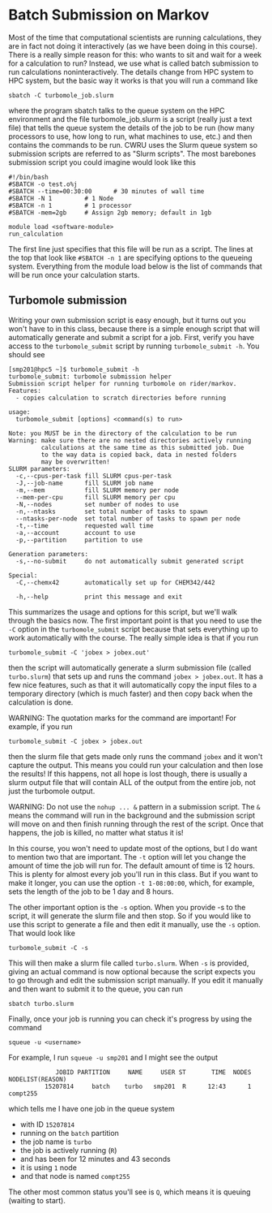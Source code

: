 # Batch Submission on Markov

Most of the time that computational scientists are running calculations,
they are in fact not doing it interactively (as we have been doing in
this course). There is a really simple reason for this: who wants to sit
and wait for a week for a calculation to run? Instead, we use what is
called batch submission to run calculations noninteractively. The
details change from HPC system to HPC system, but the basic way it works
is that you will run a command like

    sbatch -C turbomole_job.slurm

where the program sbatch talks to the queue system on the HPC
environment and the file turbomole_job.slurm is a script (really just a
text file) that tells the queue system the details of the job to be run
(how many processors to use, how long to run, what machines to use,
etc.) and then contains the commands to be run. CWRU uses the Slurm
queue system so submission scripts are referred to as \"Slurm scripts\".
The most barebones submission script you could imagine would look like
this

    #!/bin/bash
    #SBATCH -o test.o%j
    #SBATCH --time=00:30:00      # 30 minutes of wall time
    #SBATCH -N 1         # 1 Node
    #SBATCH -n 1         # 1 processor
    #SBATCH -mem=2gb     # Assign 2gb memory; default in 1gb

    module load <software-module>
    run_calculation

The first line just specifies that this file will be run as a script.
The lines at the top that look like `#SBATCH -n 1` are specifying
options to the queueing system. Everything from the module load below is
the list of commands that will be run once your calculation starts.

## Turbomole submission

Writing your own submission script is easy enough, but it turns out you
won\'t have to in this class, because there is a simple enough script
that will automatically generate and submit a script for a job. First,
verify you have access to the `turbomole_submit` script by running
`turbomole_submit -h`. You should see

    [smp201@hpc5 ~]$ turbomole_submit -h
    turbomole_submit: turbomole submission helper
    Submission script helper for running turbomole on rider/markov.
    Features:
      - copies calculation to scratch directories before running

    usage:
      turbomole_submit [options] <command(s) to run>

    Note: you MUST be in the directory of the calculation to be run
    Warning: make sure there are no nested directories actively running
             calculations at the same time as this submitted job. Due
             to the way data is copied back, data in nested folders
             may be overwritten!
    SLURM parameters:
      -c,--cpus-per-task fill SLURM cpus-per-task
      -J,--job-name      fill SLURM job name
      -m,--mem           fill SLURM memory per node
      --mem-per-cpu      fill SLURM memory per cpu
      -N,--nodes         set number of nodes to use
      -n,--ntasks        set total number of tasks to spawn
      --ntasks-per-node  set total number of tasks to spawn per node
      -t,--time          requested wall time
      -a,--account       account to use
      -p,--partition     partition to use

    Generation parameters:
      -s,--no-submit     do not automatically submit generated script

    Special:
      -C,--chemx42       automatically set up for CHEM342/442

      -h,--help          print this message and exit

This summarizes the usage and options for this script, but we'll walk
through the basics now. The first important point is that you need to
use the `-C` option in the `turbomole_submit` script because that
sets everything up to work automatically with the course.
The really simple idea is that if you run

    turbomole_submit -C 'jobex > jobex.out'

then the script will automatically generate a slurm submission file
(called `turbo.slurm`) that sets up and runs the command
`jobex > jobex.out`. It has a few nice features, such as that it will
automatically copy the input files to a temporary directory (which is
much faster) and then copy back when the calculation is done.

WARNING: The quotation marks for the command are important! For example,
if you run

    turbomole_submit -C jobex > jobex.out

then the slurm file that gets made only runs the command `jobex` and it
won\'t capture the output. This means you could run your calculation and
then lose the results! If this happens, not all hope is lost though,
there is usually a slurm output file that will contain ALL of the output
from the entire job, not just the turbomole output.

WARNING: Do not use the `nohup ... &` pattern in a submission script.
The `&` means the command will run in the background and the submission
script will move on and then finish running through the rest of the
script. Once that happens, the job is killed, no matter what status it
is!

In this course, you won\'t need to update most of the options, but I do
want to mention two that are important. The `-t` option will let you
change the amount of time the job will run for. The default amount of
time is 12 hours. This is plenty for almost every job you\'ll run in
this class. But if you want to make it longer, you can use the option
`-t 1-08:00:00`, which, for example, sets the length of the job to be 1
day and 8 hours.

The other important option is the `-s` option. When you provide -s to
the script, it will generate the slurm file and then stop. So if you
would like to use this script to generate a file and then edit it
manually, use the `-s` option. That would look like

    turbomole_submit -C -s

This will then make a slurm file called `turbo.slurm`. When `-s` is
provided, giving an actual command is now optional because the script
expects you to go through and edit the submission script manually. If
you edit it manually and then want to submit it to the queue, you can
run

    sbatch turbo.slurm

Finally, once your job is running you can check it\'s progress by using
the command

    squeue -u <username>

For example, I run `squeue -u smp201` and I might see the output

                 JOBID PARTITION     NAME     USER ST       TIME  NODES NODELIST(REASON)
              15207814     batch    turbo   smp201  R      12:43      1 compt255

which tells me I have one job in the queue system

-   with ID `15207814`
-   running on the `batch` partition
-   the job name is `turbo`
-   the job is actively running (`R`)
-   and has been for 12 minutes and 43 seconds
-   it is using `1` node
-   and that node is named `compt255`

The other most common status you'll see is `Q`, which means it is
queuing (waiting to start).
